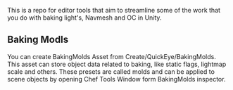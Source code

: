 This is a repo for editor tools that aim to streamline some of the work that you do with baking light's, Navmesh and OC in Unity.

## Baking Modls

You can create BakingMolds Asset from Create/QuickEye/BakingMolds.
This asset can store object data related to baking, like static flags, lightmap scale and others.
These presets are called molds and can be applied to scene objects by opening Chef Tools Window form BakingMolds inspector. 
